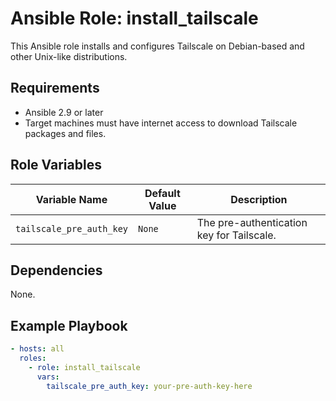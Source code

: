 # Ansible Role: install_tailscale

This Ansible role installs and configures Tailscale on Debian-based and other Unix-like distributions.

## Requirements

- Ansible 2.9 or later
- Target machines must have internet access to download Tailscale packages and files.

## Role Variables

| Variable Name           | Default Value                         | Description                                         |
|-------------------------|---------------------------------------|-----------------------------------------------------|
| `tailscale_pre_auth_key`| `None`                                | The pre-authentication key for Tailscale.           |

## Dependencies

None.

## Example Playbook

```yaml
- hosts: all
  roles:
    - role: install_tailscale
      vars:
        tailscale_pre_auth_key: your-pre-auth-key-here
